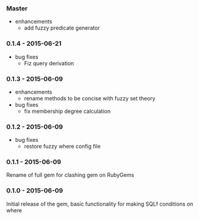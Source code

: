### Master

* enhancements
    * add fuzzy predicate generator

### 0.1.4 - 2015-06-21

* bug fixes
    * Fiz query derivation
    
### 0.1.3 - 2015-06-09

* enhancements
    * rename methods to be concise with fuzzy set theory
* bug fixes
    * fix membership degree calculation
    
### 0.1.2 - 2015-06-09

* bug fixes
    * restore fuzzy where config file

### 0.1.1 - 2015-06-09

Rename of full gem for clashing gem on RubyGems

### 0.1.0 - 2015-06-09

Initial release of the gem, basic functionality for making SQLf conditions on where